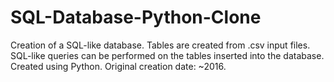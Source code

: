 # SQL-Database-Python-Clone
Creation of a SQL-like database. Tables are created from .csv input files. SQL-like queries can be performed on the tables inserted into the database. Created using Python. Original creation date: ~2016.
